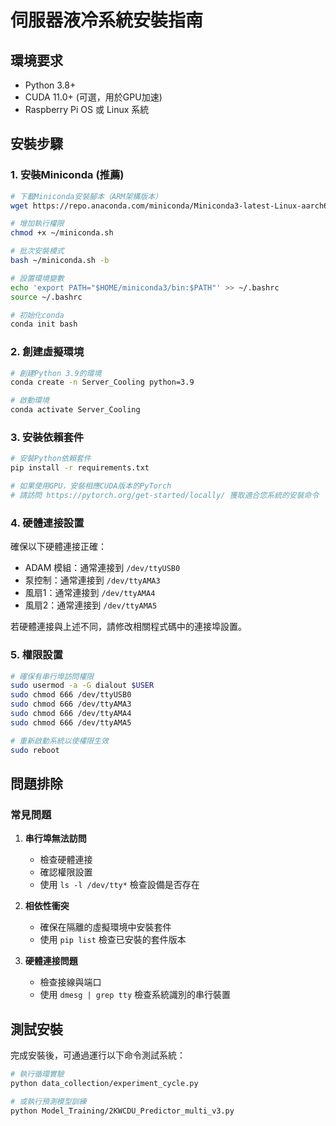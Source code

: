 # 伺服器液冷系統安裝指南

## 環境要求
- Python 3.8+
- CUDA 11.0+ (可選，用於GPU加速)
- Raspberry Pi OS 或 Linux 系統

## 安裝步驟

### 1. 安裝Miniconda (推薦)
```bash
# 下載Miniconda安裝腳本（ARM架構版本）
wget https://repo.anaconda.com/miniconda/Miniconda3-latest-Linux-aarch64.sh -O ~/miniconda.sh

# 增加執行權限
chmod +x ~/miniconda.sh

# 批次安裝模式
bash ~/miniconda.sh -b

# 設置環境變數
echo 'export PATH="$HOME/miniconda3/bin:$PATH"' >> ~/.bashrc
source ~/.bashrc

# 初始化conda
conda init bash
```

### 2. 創建虛擬環境
```bash
# 創建Python 3.9的環境
conda create -n Server_Cooling python=3.9

# 啟動環境
conda activate Server_Cooling
```

### 3. 安裝依賴套件
```bash
# 安裝Python依賴套件
pip install -r requirements.txt

# 如果使用GPU，安裝相應CUDA版本的PyTorch
# 請訪問 https://pytorch.org/get-started/locally/ 獲取適合您系統的安裝命令
```

### 4. 硬體連接設置
確保以下硬體連接正確：
- ADAM 模組：通常連接到 `/dev/ttyUSB0`
- 泵控制：通常連接到 `/dev/ttyAMA3`
- 風扇1：通常連接到 `/dev/ttyAMA4`
- 風扇2：通常連接到 `/dev/ttyAMA5`

若硬體連接與上述不同，請修改相關程式碼中的連接埠設置。

### 5. 權限設置
```bash
# 確保有串行埠訪問權限
sudo usermod -a -G dialout $USER
sudo chmod 666 /dev/ttyUSB0
sudo chmod 666 /dev/ttyAMA3
sudo chmod 666 /dev/ttyAMA4
sudo chmod 666 /dev/ttyAMA5

# 重新啟動系統以使權限生效
sudo reboot
```

## 問題排除

### 常見問題

1. **串行埠無法訪問**
   - 檢查硬體連接
   - 確認權限設置
   - 使用 `ls -l /dev/tty*` 檢查設備是否存在

2. **相依性衝突**
   - 確保在隔離的虛擬環境中安裝套件
   - 使用 `pip list` 檢查已安裝的套件版本

3. **硬體連接問題**
   - 檢查接線與端口
   - 使用 `dmesg | grep tty` 檢查系統識別的串行裝置

## 測試安裝

完成安裝後，可通過運行以下命令測試系統：

```bash
# 執行循環實驗
python data_collection/experiment_cycle.py

# 或執行預測模型訓練
python Model_Training/2KWCDU_Predictor_multi_v3.py
``` 